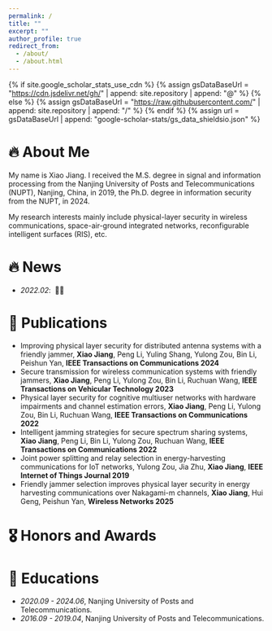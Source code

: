 ```yaml
---
permalink: /
title: ""
excerpt: ""
author_profile: true
redirect_from: 
  - /about/
  - /about.html
---
```


{% if site.google_scholar_stats_use_cdn %}
{% assign gsDataBaseUrl = "https://cdn.jsdelivr.net/gh/" | append: site.repository | append: "@" %}
{% else %}
{% assign gsDataBaseUrl = "https://raw.githubusercontent.com/" | append: site.repository | append: "/" %}
{% endif %}
{% assign url = gsDataBaseUrl | append: "google-scholar-stats/gs_data_shieldsio.json" %}

<span class='anchor' id='about-me'></span>
# 🔥 About Me
My name is Xiao Jiang. I received the M.S. degree in signal and information processing from the Nanjing University of Posts and Telecommunications (NUPT), Nanjing, China, in 2019, the Ph.D. degree in information security from the NUPT, in 2024. 


My research interests mainly include physical-layer security in wireless communications, space-air-ground integrated networks, reconfigurable intelligent surfaces (RIS), etc.


# 🔥 News
- *2022.02*: &nbsp;🎉🎉 


# 📝 Publications 


- Improving physical layer security for distributed antenna systems with a friendly jammer, **Xiao Jiang**, Peng Li, Yuling Shang, Yulong Zou, Bin Li, Peishun Yan, **IEEE Transactions on Communications 2024**
- Secure transmission for wireless communication systems with friendly jammers, **Xiao Jiang**, Peng Li, Yulong Zou, Bin Li, Ruchuan Wang, **IEEE Transactions on Vehicular Technology 2023**
- 	Physical layer security for cognitive multiuser networks with hardware impairments and channel estimation errors, **Xiao Jiang**, Peng Li, Yulong Zou, Bin Li, Ruchuan Wang, **IEEE Transactions on Communications 2022**
- 	Intelligent jamming strategies for secure spectrum sharing systems, **Xiao Jiang**, Peng Li, Bin Li, Yulong Zou, Ruchuan Wang, **IEEE Transactions on Communications 2022**
- 	Joint power splitting and relay selection in energy-harvesting communications for IoT networks, Yulong Zou, Jia Zhu, **Xiao Jiang**, **IEEE Internet of Things Journal 2019**
- 	Friendly jammer selection improves physical layer security in energy harvesting communications over Nakagami-m channels, **Xiao Jiang**, Hui Geng, Peishun Yan, **Wireless Networks 2025**

# 🎖 Honors and Awards


# 📖 Educations
- *2020.09 - 2024.06*,  Nanjing University of Posts and Telecommunications.
- *2016.09 - 2019.04*, Nanjing University of Posts and Telecommunications.


